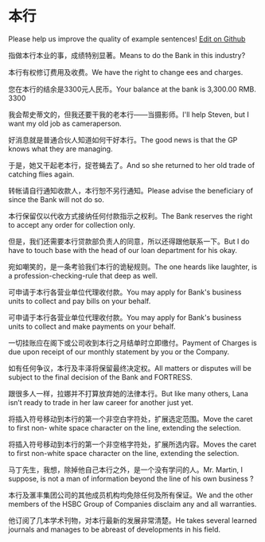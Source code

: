 # 本行

Please help us improve the quality of example sentences! [Edit on Github](https://github.com/jiyushe/jiyu-example-sentence-source/blob/main/chinese/benhang.md)

<p><span class="chinese">指做本行本业的事，成绩特别显著。</span><span class="english">Means to do the Bank in this industry?</span></p>

<p><span class="chinese">本行有权修订费用及收费。</span><span class="english">We have the right to change ees and charges.</span></p>

<p><span class="chinese">您在本行的结余是3300元人民币。</span><span class="english">Your balance at the bank is 3,300.00 RMB. 3300</span></p>

<p><span class="chinese">我会帮史蒂文的，但我还要干我的老本行――当摄影师。</span><span class="english">I'll help Steven, but I want my old job as cameraperson.</span></p>

<p><span class="chinese">好消息就是普通合伙人知道如何干好本行。</span><span class="english">The good news is that the GP knows what they are managing.</span></p>

<p><span class="chinese">于是，她又干起老本行，捉苍蝇去了。</span><span class="english">And so she returned to her old trade of catching flies again.</span></p>

<p><span class="chinese">转帐请自行通知收款人，本行恕不另行通知。</span><span class="english">Please advise the beneficiary of since the Bank will not do so.</span></p>

<p><span class="chinese">本行保留仅以代收方式接纳任何付款指示之权利。</span><span class="english">The Bank reserves the right to accept any order for collection only.</span></p>

<p><span class="chinese">但是，我们还需要本行贷款部负责人的同意，所以还得跟他联系一下。</span><span class="english">But I do have to touch base with the head of our loan department for his okay.</span></p>

<p><span class="chinese">宛如嘲笑的，是一条考验我们本行的诡秘规则。</span><span class="english">The one heards like laughter, is a profession-checking-rule that deep as well.</span></p>

<p><span class="chinese">可申请于本行各营业单位代理收付款。</span><span class="english">You may apply for Bank's business units to collect and pay bills on your behalf.</span></p>

<p><span class="chinese">可申请于本行各营业单位代理收付款。</span><span class="english">You may apply for Bank's business units to collect and make payments on your behalf.</span></p>

<p><span class="chinese">一切挂账应在阁下或公司收到本行之月结单时立即缴付。</span><span class="english">Payment of Charges is due upon receipt of our monthly statement by you or the Company.</span></p>

<p><span class="chinese">如有任何争议，本行及丰泽将保留最终决定权。</span><span class="english">All matters or disputes will be subject to the final decision of the Bank and FORTRESS.</span></p>

<p><span class="chinese">跟很多人一样，拉娜并不打算放弃她的法律本行。</span><span class="english">But like many others, Lana isn’t ready to trade in her law career for another just yet.</span></p>

<p><span class="chinese">将插入符号移动到本行的第一个非空白字符处，扩展选定范围。</span><span class="english">Move the caret to first non- white space character on the line, extending the selection.</span></p>

<p><span class="chinese">将插入符号移动到本行的第一个非空格字符处，扩展所选内容。</span><span class="english">Moves the caret to first non-white space character on the line, extending the selection.</span></p>

<p><span class="chinese">马丁先生，我想，除掉他自己本行之外，是一个没有学问的人。</span><span class="english">Mr. Martin, I suppose, is not a man of information beyond the line of his own business ?</span></p>

<p><span class="chinese">本行及滙丰集团公司的其他成员机构均免除任何及所有保证。</span><span class="english">We and the other members of the HSBC Group of Companies disclaim any and all warranties.</span></p>

<p><span class="chinese">他订阅了几本学术刊物，对本行最新的发展非常清楚。</span><span class="english">He takes several learned journals and manages to be abreast of developments in his field.</span></p>

